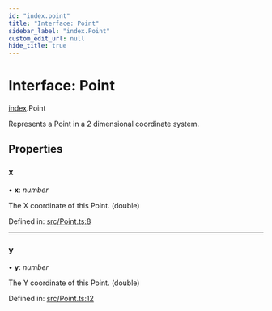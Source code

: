 ```yaml
---
id: "index.point"
title: "Interface: Point"
sidebar_label: "index.Point"
custom_edit_url: null
hide_title: true
---
```


# Interface: Point

[index](../modules/index.md).Point

Represents a Point in a 2 dimensional coordinate system.

## Properties

### x

• **x**: *number*

The X coordinate of this Point. (double)

Defined in: [src/Point.ts:8](https://github.com/cuvent/react-native-vision-camera/blob/1d4e105/src/Point.ts#L8)

___

### y

• **y**: *number*

The Y coordinate of this Point. (double)

Defined in: [src/Point.ts:12](https://github.com/cuvent/react-native-vision-camera/blob/1d4e105/src/Point.ts#L12)
